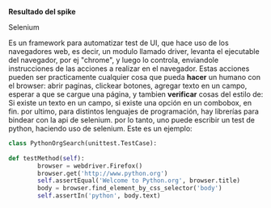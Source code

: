 **Resultado del spike**

Selenium

Es un framework para automatizar test de UI, 
que hace uso de los navegadores web, es decir, 
un modulo llamado driver, levanta el ejecutable del navegador,
por ej "chrome", y luego lo controla, enviandole instrucciones de
las acciones a realizar en el navegador.
Estas acciones pueden ser practicamente cualquier cosa que pueda **hacer** un humano
con el browser: abrir paginas, clickear botones, agregar texto en un campo, esperar a que se
cargue una página, 
y tambien **verificar** cosas del estilo de:
Si existe un texto en un campo, si existe una opción en un combobox,
en fin.
por ultimo, para distintos lenguajes de programación, 
hay librerías para bindear con la api de selenium.
por lo tanto, uno puede escribir un test de python, haciendo uso de selenium.
Este es un ejemplo:
```python
class PythonOrgSearch(unittest.TestCase):
    
def testMethod(self):
        browser = webdriver.Firefox()
        browser.get('http://www.python.org')
        self.assertEqual('Welcome to Python.org', browser.title)
        body = browser.find_element_by_css_selector('body')
        self.assertIn('python', body.text)
```
